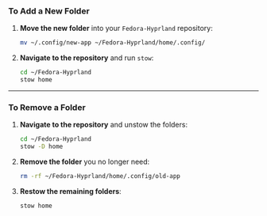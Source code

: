 ### To Add a New Folder

1.  **Move the new folder** into your `Fedora-Hyprland` repository:
    ```bash
    mv ~/.config/new-app ~/Fedora-Hyprland/home/.config/
    ```
2.  **Navigate to the repository** and run `stow`:
    ```bash
    cd ~/Fedora-Hyprland
    stow home
    ```

---

### To Remove a Folder

1.  **Navigate to the repository** and unstow the folders:
    ```bash
    cd ~/Fedora-Hyprland
    stow -D home
    ```
2.  **Remove the folder** you no longer need:
    ```bash
    rm -rf ~/Fedora-Hyprland/home/.config/old-app
    ```
3.  **Restow the remaining folders**:
    ```bash
    stow home
    ```
